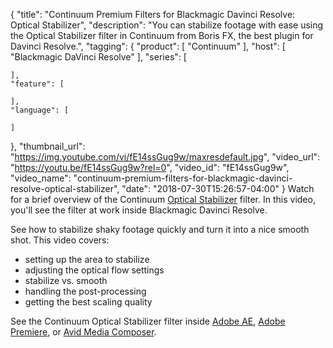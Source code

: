{
  "title": "Continuum Premium Filters for Blackmagic Davinci Resolve: Optical Stabilizer",
  "description": "You can stabilize footage with ease using the Optical Stabilizer filter in Continuum from Boris FX, the best plugin for Davinci Resolve.",
  "tagging": {
    "product": [
      "Continuum"
    ],
    "host": [
      "Blackmagic DaVinci Resolve"
    ],
    "series": [

    ],
    "feature": [

    ],
    "language": [

    ]
  },
  "thumbnail_url": "https://img.youtube.com/vi/fE14ssGug9w/maxresdefault.jpg",
  "video_url": "https://youtu.be/fE14ssGug9w?rel=0",
  "video_id": "fE14ssGug9w",
  "video_name": "continuum-premium-filters-for-blackmagic-davinci-resolve-optical-stabilizer",
  "date": "2018-07-30T15:26:57-04:00"
}
Watch for a brief overview of the Continuum [Optical Stabilizer](https://mail.google.com/products/continuum-filters/optical-stabilizer/) filter. In this video, you'll see the filter at work inside Blackmagic Davinci Resolve.

See how to stabilize shaky footage quickly and turn it into a nice smooth shot. This video covers:

* setting up the area to stabilize
* adjusting the optical flow settings
* stabilize vs. smooth
* handling the post-processing
* getting the best scaling quality

See the Continuum Optical Stabilizer filter inside [Adobe AE](/videos/optical-stabilizer-filter-for-adobe-after-effects/), [Adobe Premiere](/videos/continuum-premium-filters-for-adobe-premiere-optical-stabilizer/), or [Avid Media Composer](/videos/optical-stabilizer-filter-for-avid-media-composer/).
